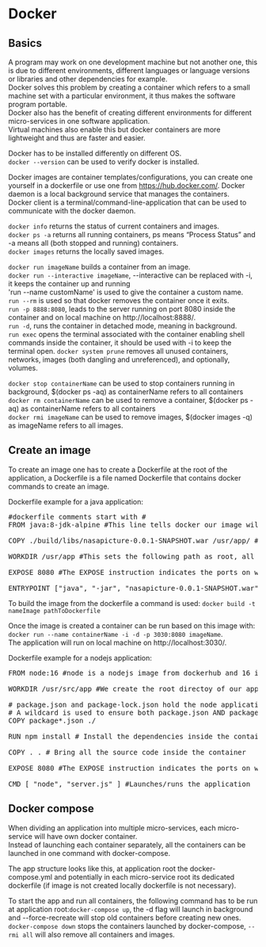 # Docker

## Basics
A program may work on one development machine but not another one, this is due to different environments, different languages or language versions or libraries and other dependencies for example.<br>
Docker solves this problem by creating a container which refers to a small machine set with a particular environment, it thus makes the software program portable.<br>
Docker also has the benefit of creating different environments for different micro-services in one software application.<br>
Virtual machines also enable this but docker containers are more lightweight and thus are faster and easier.

Docker has to be installed differently on different OS.<br>
`docker --version` can be used to verify docker is installed.

Docker images are container templates/configurations, you can create one yourself in a dockerfile or use one from https://hub.docker.com/.
Docker daemon is a local background service that manages the containers.<br>
Docker client is a terminal/command-line-application that can be used to communicate with the docker daemon.

`docker info` returns the status of current containers and images.<br>
`docker ps -a` returns all running containers, ps means “Process Status” and -a means all (both stopped and running) containers.<br>
`docker images` returns the locally saved images.

`docker run imageName` builds a container from an image.<br>
`docker run --interactive imageName`, --interactive can be replaced with -i, it keeps the container up and running<br>
'run --name customName' is used to give the container a custom name.<br>
`run --rm` is used so that docker removes the container once it exits.<br>
`run -p 8888:8080`, leads to the server running on port 8080 inside the container and on local machine on http://localhost:8888/.<br>
`run -d`, runs the container in detached mode, meaning in background.<br>
`run exec` opens the terminal associated with the container enabling shell commands inside the container, it should be used with -i to keep the terminal open.
`docker system prune` removes all unused containers, networks, images (both dangling and unreferenced), and optionally, volumes.

`docker stop containerName` can be used to stop containers running in background, $(docker ps -aq) as containerName refers to all containers<br>
`docker rm containerName` can be used to remove a container, $(docker ps -aq) as containerName refers to all containers<br>
`docker rmi imageName` can be used to remove images, $(docker images -q) as imageName refers to all images.

## Create an image
To create an image one has to create a Dockerfile at the root of the application, a Dockerfile is a file named Dockerfile that contains docker commands to create an image.

Dockerfile example for a java application:
<pre>
#dockerfile comments start with #
FROM java:8-jdk-alpine #This line tells docker our image will contain the java:8-jdk-alpine image as dependency

COPY ./build/libs/nasapicture-0.0.1-SNAPSHOT.war /usr/app/ #This line copies from local machine into container

WORKDIR /usr/app #This sets the following path as root, all following docker commands will be launched starting from this path 

EXPOSE 8080 #The EXPOSE instruction indicates the ports on which a container listens for connections

ENTRYPOINT ["java", "-jar", "nasapicture-0.0.1-SNAPSHOT.war"] #The last command launches/runs the application
</pre>

To build the image from the dockerfile a command is used: `docker build -t nameImage pathToDockerfile`

Once the image is created a container can be run based on this image with: `docker run --name containerName -i -d -p 3030:8080 imageName`.<br>
The application will run on local machine on http://localhost:3030/.

Dockerfile example for a nodejs application:
<pre>
FROM node:16 #node is a nodejs image from dockerhub and 16 indicates its latest version, our image will use the node image as dependency

WORKDIR /usr/src/app #We create the root directoy of our application

# package.json and package-lock.json hold the node application packages/dependencies
# A wildcard is used to ensure both package.json AND package-lock.json are copied inside the container
COPY package*.json ./

RUN npm install # Install the dependencies inside the container from package.json to generate package-lock.json if it does not exist yet

COPY . . # Bring all the source code inside the container

EXPOSE 8080 #The EXPOSE instruction indicates the ports on which a container listens for connections

CMD [ "node", "server.js" ] #Launches/runs the application
</pre>


## Docker compose
When dividing an application into multiple micro-services, each micro-service will have own docker container.<br>
Instead of launching each container separately, all the containers can be launched in one command with docker-compose.

The app structure looks like this, at application root the docker-compose.yml and potentially in each micro-service root its dedicated dockerfile (if image is not created locally dockerfile is not necessary).<br>

To start the app and run all containers, the following command has to be run at application root:`docker-compose up`, the -d flag will launch in background and --force-recreate will stop old containers before creating new ones.<br>
`docker-compose down` stops the containers launched by docker-compose, `--rmi all` will also remove all containers and images.


